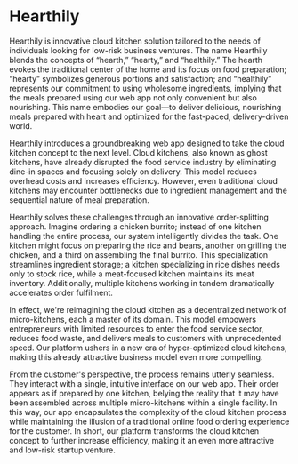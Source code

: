 # Hearthily
Hearthily is innovative cloud kitchen solution tailored to the needs of individuals looking for low-risk business ventures. The name Hearthily blends the concepts of “hearth,” “hearty,” and “healthily.” The hearth evokes the traditional center of the home and its focus on food preparation; “hearty” symbolizes generous portions and satisfaction; and “healthily” represents our commitment to using wholesome ingredients, implying that the meals prepared using our web app not only convenient but also nourishing. This name embodies our goal—to deliver delicious, nourishing meals prepared with heart and optimized for the fast-paced, delivery-driven world.	

Hearthily introduces a groundbreaking web app designed to take the cloud kitchen concept to the next level. Cloud kitchens, also known as ghost kitchens, have already disrupted the food service industry by eliminating dine-in spaces and focusing solely on delivery. This model reduces overhead costs and increases efficiency. However, even traditional cloud kitchens may encounter bottlenecks due to ingredient management and the sequential nature of meal preparation.

Hearthily solves these challenges through an innovative order-splitting approach. Imagine ordering a chicken burrito; instead of one kitchen handling the entire process, our system intelligently divides the task. One kitchen might focus on preparing the rice and beans, another on grilling the chicken, and a third on assembling the final burrito. This specialization streamlines ingredient storage; a kitchen specializing in rice dishes needs only to stock rice, while a meat-focused kitchen maintains its meat inventory. Additionally, multiple kitchens working in tandem dramatically accelerates order fulfilment.

In effect, we're reimagining the cloud kitchen as a decentralized network of micro-kitchens, each a master of its domain. This model empowers entrepreneurs with limited resources to enter the food service sector, reduces food waste, and delivers meals to customers with unprecedented speed. Our platform ushers in a new era of hyper-optimized cloud kitchens, making this already attractive business model even more compelling.

From the customer's perspective, the process remains utterly seamless. They interact with a single, intuitive interface on our web app. Their order appears as if prepared by one kitchen, belying the reality that it may have been assembled across multiple micro-kitchens within a single facility. In this way, our app encapsulates the complexity of the cloud kitchen process while maintaining the illusion of a traditional online food ordering experience for the customer.
In short, our platform transforms the cloud kitchen concept to further increase efficiency, making it an even more attractive and low-risk startup venture.

